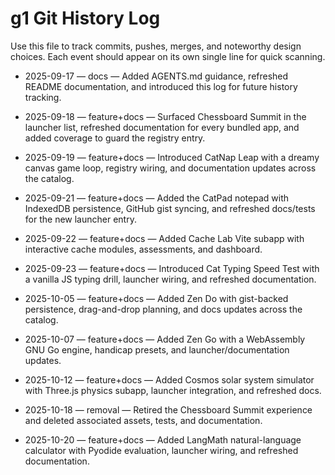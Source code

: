 # g1 Git History Log

Use this file to track commits, pushes, merges, and noteworthy design choices. Each event should appear on its own single line for quick scanning.

- 2025-09-17 — docs — Added AGENTS.md guidance, refreshed README documentation, and introduced this log for future history tracking.
- 2025-09-18 — feature+docs — Surfaced Chessboard Summit in the launcher list, refreshed documentation for every bundled app, and added coverage to guard the registry entry.
- 2025-09-19 — feature+docs — Introduced CatNap Leap with a dreamy canvas game loop, registry wiring, and documentation updates across the catalog.
- 2025-09-21 — feature+docs — Added the CatPad notepad with IndexedDB persistence, GitHub gist syncing, and refreshed docs/tests for the new launcher entry.

- 2025-09-22 — feature+docs — Added Cache Lab Vite subapp with interactive cache modules, assessments, and dashboard.
- 2025-09-23 — feature+docs — Introduced Cat Typing Speed Test with a vanilla JS typing drill, launcher wiring, and refreshed documentation.
- 2025-10-05 — feature+docs — Added Zen Do with gist-backed persistence, drag-and-drop planning, and docs updates across the catalog.
- 2025-10-07 — feature+docs — Added Zen Go with a WebAssembly GNU Go engine, handicap presets, and launcher/documentation updates.
- 2025-10-12 — feature+docs — Added Cosmos solar system simulator with Three.js physics subapp, launcher integration, and refreshed docs.
- 2025-10-18 — removal — Retired the Chessboard Summit experience and deleted associated assets, tests, and documentation.
- 2025-10-20 — feature+docs — Added LangMath natural-language calculator with Pyodide evaluation, launcher wiring, and refreshed documentation.
